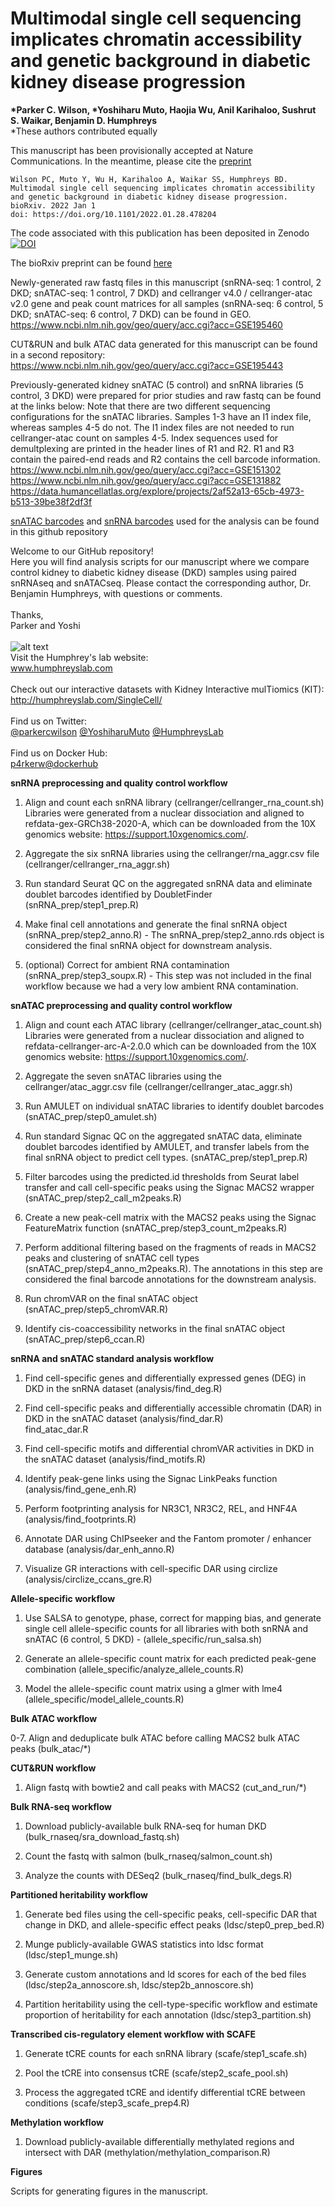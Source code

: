 # **Multimodal single cell sequencing implicates chromatin accessibility and genetic background in diabetic kidney disease progression**
__*Parker C. Wilson, *Yoshiharu Muto, Haojia Wu, Anil Karihaloo, Sushrut S. Waikar, Benjamin D. Humphreys__  
*These authors contributed equally  

This manuscript has been provisionally accepted at Nature Communications. In the meantime,
please cite the [preprint](https://www.biorxiv.org/content/10.1101/2022.01.28.478204v1)
```
Wilson PC, Muto Y, Wu H, Karihaloo A, Waikar SS, Humphreys BD.
Multimodal single cell sequencing implicates chromatin accessibility and genetic background in diabetic kidney disease progression. 
bioRxiv. 2022 Jan 1
doi: https://doi.org/10.1101/2022.01.28.478204
```
The code associated with this publication has been deposited in Zenodo 
<a href="https://doi.org/10.5281/zenodo.4555693"><img src="https://zenodo.org/badge/DOI/10.5281/zenodo.4555693.svg" alt="DOI"></a>

The bioRxiv preprint can be found [here](https://www.biorxiv.org/content/10.1101/2022.01.28.478204v1)

Newly-generated raw fastq files in this manuscript (snRNA-seq: 1 control, 2 DKD; snATAC-seq: 1 control, 7 DKD) and cellranger v4.0 / cellranger-atac v2.0 gene and peak count matrices for all samples (snRNA-seq: 6 control, 5 DKD; snATAC-seq: 6 control, 7 DKD) can be found in GEO. </br>
https://www.ncbi.nlm.nih.gov/geo/query/acc.cgi?acc=GSE195460

CUT&RUN and bulk ATAC data generated for this manuscript can be found in a second repository: </br>
https://www.ncbi.nlm.nih.gov/geo/query/acc.cgi?acc=GSE195443

Previously-generated kidney snATAC (5 control) and snRNA libraries (5 control, 3 DKD) were prepared for prior studies and raw fastq can be found at the links below:
Note that there are two different sequencing configurations for the snATAC libraries. Samples 1-3 have an I1 index file, whereas samples 4-5 do not. The I1 index files are not needed to run cellranger-atac count on samples 4-5. Index sequences used for demultplexing are printed in the header lines of R1 and R2. R1 and R3 contain the paired-end reads and R2 contains the cell barcode information.  <br/>
https://www.ncbi.nlm.nih.gov/geo/query/acc.cgi?acc=GSE151302 <br/>
https://www.ncbi.nlm.nih.gov/geo/query/acc.cgi?acc=GSE131882 <br/>
https://data.humancellatlas.org/explore/projects/2af52a13-65cb-4973-b513-39be38f2df3f

[snATAC barcodes](https://github.com/p4rkerw/Wilson_Muto_NComm_2020/blob/master/barcodes/atac_barcodes.csv) and [snRNA barcodes](https://github.com/p4rkerw/Muto_Wilson_NComm_2020/blob/master/barcodes/rna_barcodes.csv) used for the analysis can be found in this github repository


Welcome to our GitHub repository!  
Here you will find analysis scripts for our manuscript where we compare control kidney to diabetic kidney disease (DKD) samples using paired snRNAseq and snATACseq. Please contact the corresponding author, Dr. Benjamin Humphreys, with questions or comments.  
<br/>
Thanks,  
Parker and Yoshi
<br/><br/>
![alt text](http://humphreyslab.com/wp-content/uploads/2015/12/favicon-H.jpg)  
Visit the Humphrey's lab website:   
www.humphreyslab.com  
<br/>
Check out our interactive datasets with Kidney Interactive mulTiomics (KIT):  
http://humphreyslab.com/SingleCell/
<br/><br/>
Find us on Twitter: 
<br/>
  <a href="https://twitter.com/parkercwilson?ref_src=twsrc%5Etfw" class="twitter-follow-button" data-show-count="false"> @parkercwilson</a>
  <a href="https://twitter.com/YoshiharuMuto?ref_src=twsrc%5Etfw" class="twitter-follow-button" data-show-count="false"> @YoshiharuMuto</a>
  <a href="https://twitter.com/HumphreysLab?ref_src=twsrc%5Etfw" class="twitter-follow-button" data-show-count="false"> @HumphreysLab</a>
<br/><br/>
Find us on Docker Hub:  
[p4rkerw@dockerhub](https://hub.docker.com/search?q=p4rkerw&type=image)
<br/>

**snRNA preprocessing and quality control workflow**
1. Align and count each snRNA library (cellranger/cellranger_rna_count.sh)
Libraries were generated from a nuclear dissociation and aligned to refdata-gex-GRCh38-2020-A, which can be downloaded from the 10X genomics website: https://support.10xgenomics.com/.

2. Aggregate the six snRNA libraries using the cellranger/rna_aggr.csv file (cellranger/cellranger_rna_aggr.sh)

3. Run standard Seurat QC on the aggregated snRNA data and eliminate doublet barcodes identified by DoubletFinder (snRNA_prep/step1_prep.R)

4. Make final cell annotations and generate the final snRNA object (snRNA_prep/step2_anno.R) - The snRNA_prep/step2_anno.rds object is considered the final snRNA object for downstream analysis.

5. (optional) Correct for ambient RNA contamination (snRNA_prep/step3_soupx.R) - This step was not included in the final workflow because we had a very low ambient RNA contamination.

**snATAC preprocessing and quality control workflow**  
1. Align and count each ATAC library (cellranger/cellranger_atac_count.sh)  
Libraries were generated from a nuclear dissociation and aligned to refdata-cellranger-arc-A-2.0.0 which can be downloaded from the 10X genomics website: https://support.10xgenomics.com/. 

2. Aggregate the seven snATAC libraries using the cellranger/atac_aggr.csv file (cellranger/cellranger_atac_aggr.sh)

3. Run AMULET on individual snATAC libraries to identify doublet barcodes (snATAC_prep/step0_amulet.sh)

4. Run standard Signac QC on the aggregated snATAC data, eliminate doublet barcodes identified by AMULET, and transfer labels from the final snRNA object to predict cell types. (snATAC_prep/step1_prep.R)

5. Filter barcodes using the predicted.id thresholds from Seurat label transfer and call cell-specific peaks using the Signac MACS2 wrapper (snATAC_prep/step2_call_m2peaks.R)

6. Create a new peak-cell matrix with the MACS2 peaks using the Signac FeatureMatrix function (snATAC_prep/step3_count_m2peaks.R)

7. Perform additional filtering based on the fragments of reads in MACS2 peaks and clustering of snATAC cell types (snATAC_prep/step4_anno_m2peaks.R). The annotations in this step are considered the final barcode annotations for the downstream analysis.

8. Run chromVAR on the final snATAC object (snATAC_prep/step5_chromVAR.R)

9. Identify cis-coaccessibility networks in the final snATAC object (snATAC_prep/step6_ccan.R)



**snRNA and snATAC standard analysis workflow**

1. Find cell-specific genes and differentially expressed genes (DEG) in DKD in the snRNA dataset (analysis/find_deg.R)  

2. Find cell-specific peaks and differentially accessible chromatin (DAR) in DKD in the snATAC dataset (analysis/find_dar.R)  
find_atac_dar.R

3. Find cell-specific motifs and differential chromVAR activities in DKD in the snATAC dataset (analysis/find_motifs.R)

4. Identify peak-gene links using the Signac LinkPeaks function (analysis/find_gene_enh.R)

5. Perform footprinting analysis for NR3C1, NR3C2, REL, and HNF4A (analysis/find_footprints.R)

6. Annotate DAR using ChIPseeker and the Fantom promoter / enhancer database (analysis/dar_enh_anno.R)

7. Visualize GR interactions with cell-specific DAR using circlize (analysis/circlize_ccans_gre.R)


**Allele-specific workflow**

1. Use SALSA to genotype, phase, correct for mapping bias, and generate single cell allele-specific counts for all libraries with both snRNA and snATAC (6 control, 5 DKD) - (allele_specific/run_salsa.sh)

2. Generate an allele-specific count matrix for each predicted peak-gene combination (allele_specific/analyze_allele_counts.R)

3. Model the allele-specific count matrix using a glmer with lme4 (allele_specific/model_allele_counts.R)


**Bulk ATAC workflow**

0-7. Align and deduplicate bulk ATAC before calling MACS2 bulk ATAC peaks (bulk_atac/*)


**CUT&RUN workflow**

1. Align fastq with bowtie2 and call peaks with MACS2 (cut_and_run/*)


**Bulk RNA-seq workflow**

1. Download publicly-available bulk RNA-seq for human DKD (bulk_rnaseq/sra_download_fastq.sh)

2. Count the fastq with salmon (bulk_rnaseq/salmon_count.sh)

3. Analyze the counts with DESeq2 (bulk_rnaseq/find_bulk_degs.R)


**Partitioned heritability workflow**

1. Generate bed files using the cell-specific peaks, cell-specific DAR that change in DKD, and allele-specific effect peaks (ldsc/step0_prep_bed.R)

2. Munge publicly-available GWAS statistics into ldsc format (ldsc/step1_munge.sh)

3. Generate custom annotations and ld scores for each of the bed files (ldsc/step2a_annoscore.sh, ldsc/step2b_annoscore.sh)

4. Partition heritability using the cell-type-specific workflow and estimate proportion of heritability for each annotation (ldsc/step3_partition.sh)


**Transcribed cis-regulatory element workflow with SCAFE**

1. Generate tCRE counts for each snRNA library (scafe/step1_scafe.sh)

2. Pool the tCRE into consensus tCRE (scafe/step2_scafe_pool.sh)

3. Process the aggregated tCRE and identify differential tCRE between conditions (scafe/step3_scafe_prep4.R)


**Methylation workflow**

1. Download publicly-available differentially methylated regions and intersect with DAR (methylation/methylation_comparison.R)


**Figures**

Scripts for generating figures in the manuscript.



